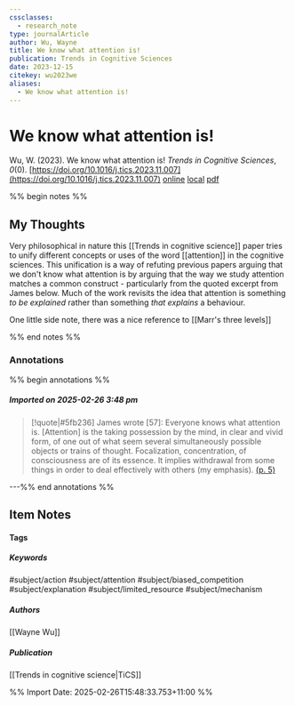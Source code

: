 ```yaml
---
cssclasses:
  - research_note
type: journalArticle
author: Wu, Wayne
title: We know what attention is!
publication: Trends in Cognitive Sciences
date: 2023-12-15
citekey: wu2023we
aliases:
  - We know what attention is!
---
```


# We know what attention is!

Wu, W. (2023). We know what attention is! _Trends in Cognitive Sciences_, _0_(0). [https://doi.org/10.1016/j.tics.2023.11.007](https://doi.org/10.1016/j.tics.2023.11.007)
[online](http://zotero.org/users/7162438/items/DAP29X49) [local](zotero://select/library/items/DAP29X49) [pdf](file:///home/gjc216/Zotero/storage/3XLJTPVF/Wu%20-%202023%20-%20We%20know%20what%20attention%20is!.pdf)
 

 
%% begin notes %%

## My Thoughts

Very philosophical in nature this [[Trends in cognitive science]] paper tries to unify different concepts or uses of the word [[attention]] in the cognitive sciences. This unification is a way of refuting previous papers arguing that we don't know what attention is by arguing that the way we study attention matches a common construct - particularly from the quoted excerpt from James below. Much of the work revisits the idea that attention is something _to be explained_ rather than something _that explains_ a behaviour.

One little side note, there was a nice reference to [[Marr's three levels]]

%% end notes %%

### Annotations

%% begin annotations %%

##### Imported on 2025-02-26 3:48 pm
>[!quote|#5fb236]
>James wrote [57]:  Everyone knows what attention is. [Attention] is the taking possession by the mind, in clear and vivid form, of one out of what seem several simultaneously possible objects or trains of thought. Focalization, concentration, of consciousness are of its essence. It implies withdrawal from some things in order to deal effectively with others (my emphasis). [(p. 5)](zotero://open-pdf/library/items/3XLJTPVF?page=5&annotation=JRX3HPWK)

---%% end annotations %%

## Item Notes

#### Tags

##### Keywords

#subject/action #subject/attention #subject/biased_competition #subject/explanation #subject/limited_resource #subject/mechanism

##### Authors

[[Wayne Wu]]

##### Publication

[[Trends in cognitive science|TiCS]]


%% Import Date: 2025-02-26T15:48:33.753+11:00 %%
